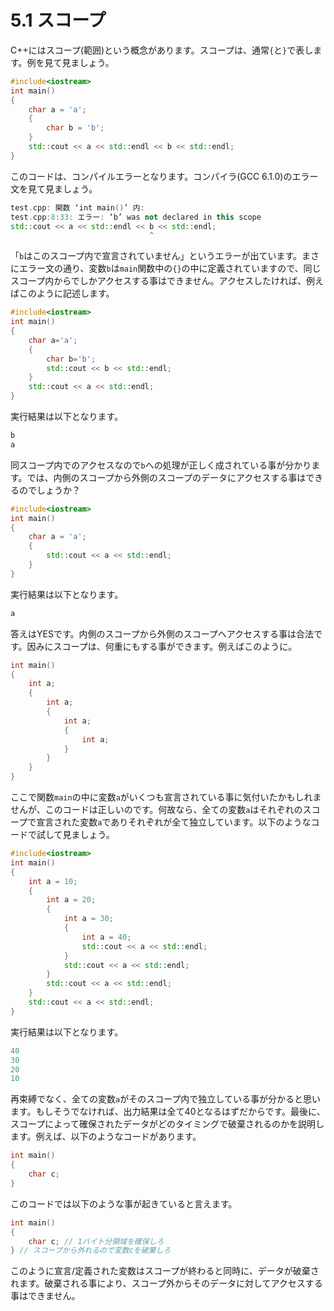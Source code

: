# 5.1 スコープ

C++にはスコープ(範囲)という概念があります。スコープは、通常`{`と`}`で表します。例を見て見ましょう。
```cpp
#include<iostream>
int main()
{
    char a = 'a';    
    {    
        char b = 'b';
    }
    std::cout << a << std::endl << b << std::endl;
}
```
このコードは、コンパイルエラーとなります。コンパイラ(GCC 6.1.0)のエラー文を見て見ましょう。

```cpp
test.cpp: 関数 ‘int main()’ 内:
test.cpp:8:33: エラー: ‘b’ was not declared in this scope
std::cout << a << std::endl << b << std::endl;
                               ^
```
「`b`はこのスコープ内で宣言されていません」というエラーが出ています。まさにエラー文の通り、変数`b`は`main`関数中の`{}`の中に定義されていますので、同じスコープ内からでしかアクセスする事はできません。アクセスしたければ、例えばこのように記述します。
```cpp
#include<iostream>
int main()
{
    char a='a';
    {
        char b='b';
        std::cout << b << std::endl;
    }
    std::cout << a << std::endl;
}
```
実行結果は以下となります。

```cpp
b
a
```
同スコープ内でのアクセスなので`b`への処理が正しく成されている事が分かります。では、内側のスコープから外側のスコープのデータにアクセスする事はできるのでしょうか？

```cpp
#include<iostream>
int main()
{
    char a = 'a';
    {
        std::cout << a << std::endl;
    }
}
```
実行結果は以下となります。
```cpp
a
```
答えはYESです。内側のスコープから外側のスコープへアクセスする事は合法です。因みにスコープは、何重にもする事ができます。例えばこのように。
```cpp
int main()
{
    int a;
    {
        int a;
        {
            int a;
            {
                int a;
            }
        }
    }
}
```
ここで関数`main`の中に変数`a`がいくつも宣言されている事に気付いたかもしれませんが、このコードは正しいのです。何故なら、全ての変数`a`はそれぞれのスコープで宣言された変数`a`でありそれぞれが全て独立しています。以下のようなコードで試して見ましょう。

```cpp
#include<iostream>
int main()
{
    int a = 10;
    {
        int a = 20;
        {
            int a = 30;
            {
                int a = 40;
                std::cout << a << std::endl;
            }
            std::cout << a << std::endl;
        }
        std::cout << a << std::endl;
    }
    std::cout << a << std::endl;
}
```
実行結果は以下となります。

```cpp
40
30
20
10
```
再束縛でなく、全ての変数`a`がそのスコープ内で独立している事が分かると思います。もしそうでなければ、出力結果は全て40となるはずだからです。最後に、スコープによって確保されたデータがどのタイミングで破棄されるのかを説明します。例えば、以下のようなコードがあります。
```cpp
int main()
{
    char c;
}
```
このコードでは以下のような事が起きていると言えます。
```cpp
int main()
{
    char c; // 1バイト分領域を確保しろ
} // スコープから外れるので変数cを破棄しろ
```
このように宣言/定義された変数はスコープが終わると同時に、データが破棄されます。破棄される事により、スコープ外からそのデータに対してアクセスする事はできません。